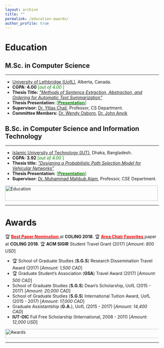 ```yaml
---
layout: archive
title: ""
permalink: /education-awards/
author_profile: true
---
```


# Education

## M.Sc. in Computer Science
___________________________________


* [University of Lethbridge (UofL)](https://www.uleth.ca/), Alberta, Canada.
* **CGPA:  4.00** <span style ="color:Green"> [*out of 4.00* ] </span>
* **Thesis Title:** [*"Methods of Sentence Extraction, Abstraction, and Ordering for Automatic Text Summarization"*](https://opus.uleth.ca/bitstream/handle/10133/4993/NAYEEM_MIR_TAFSEER_MSC_2017.pdf) 
* **Thesis Presentation:** [<span style ="color:Green"> [**Presentation**] </span>](https://tafseer-nayeem.github.io/files/MSc_Thesis_Presenation.pdf) 
* **Supervisor:** [Dr. Yllias Chali](http://www.cs.uleth.ca/~chali/), Professor, CS Department.
* **Committee Members:** [Dr. Wendy Osborn](http://directory.uleth.ca/users/wendy.osborn), [Dr. John Anvik ](http://directory.uleth.ca/users/john.anvik)


## B.Sc. in Computer Science and Information Technology
___________________________________


* [Islamic University of Technology (IUT)](https://www.iutoic-dhaka.edu/), Dhaka, Bangladesh.
* **CGPA:  3.92** <span style ="color:Green"> [*out of 4.00* ] </span>
* **Thesis title:** [*"Designing a Probabilistic Path Selection Model for Vehicular Networks"*](https://tafseer-nayeem.github.io/files/BSc_Thesis.pdf) 
* **Thesis Presentation:** [<span style ="color:Green"> [**Presentation**] </span>](https://tafseer-nayeem.github.io/files/BSc_Thesis_Presentation.pdf) 
* **Supervisor:** [Dr. Muhammad Mahbub Alam](https://scholar.google.com/citations?user=5sjCt8cAAAAJ&hl=en), Professor, CSE Department.


<a href="https://tafseer-nayeem.github.io/education-awards/"> <img src="https://tafseer-nayeem.github.io/images/educations.png" alt="Education"
	title="Education" width="500" height="50"> </a>
	
___________________________________________

# Awards
🏆 [<span style="color:Red"> **Best Paper Nomination** </span>](http://coling2018.org/coling-2018-best-papers/) at **COLING 2018**.
🏆  [<span style="color:Red"> **Area Chair Favorites** </span>](http://coling2018.org/coling-2018-best-papers/) paper at **COLING 2018**.
🏆  **ACM SIGIR** Student Travel Grant (2017) [*Amount: 800 USD*]
* 🏆 School of Graduate Studies (**S.G.S**) Research Dissemination Travel Award (2017) [*Amount: 1,500 CAD*]
* 🏆 Graduate Student’s Association (**GSA**) Travel Award (2017) [*Amount: 500 CAD*]
* School of Graduate Studies (**S.G.S**) Dean’s Scholarship, UofL (2015 - 2017) [*Amount: 20,000 CAD*]
* School of Graduate Studies (**S.G.S**) International Tuition Award, UofL (2015 - 2017) [*Amount: 17,000 CAD*]
* Graduate Assistantship (**G.A.**), UofL (2015 - 2017) [*Amount: 14,400 CAD*]
* **IUT-OIC** Full Free Scholarship (International, 2008 - 2011) [*Amount: 12,000 USD*]

<a href="https://tafseer-nayeem.github.io/education-awards/"> <img src="https://tafseer-nayeem.github.io/images/awards.png" alt="Awards"
	title="Awards" width="550" height="30"> </a>

___________________________________________